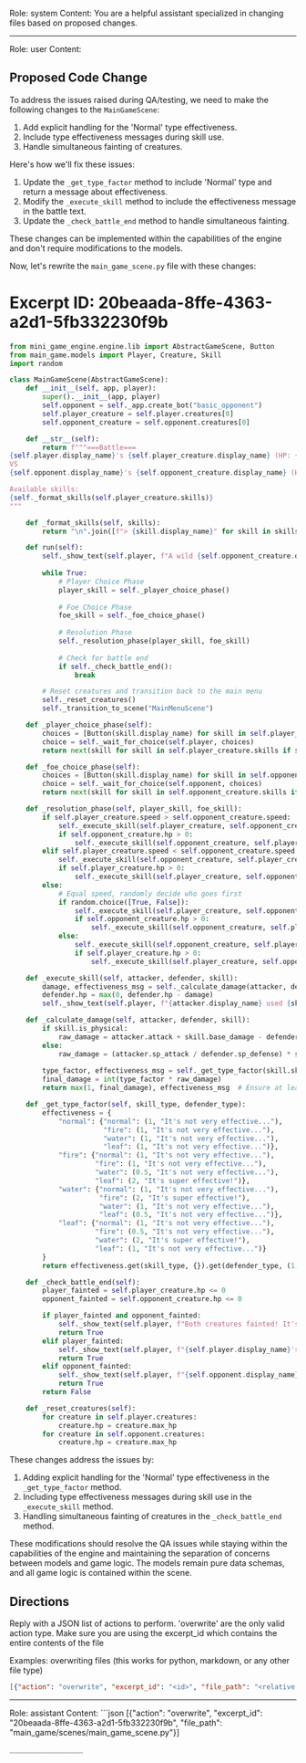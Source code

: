 Role: system
Content: You are a helpful assistant specialized in changing files based on proposed changes.
__________________
Role: user
Content: 
## Proposed Code Change
To address the issues raised during QA/testing, we need to make the following changes to the `MainGameScene`:

1. Add explicit handling for the 'Normal' type effectiveness.
2. Include type effectiveness messages during skill use.
3. Handle simultaneous fainting of creatures.

Here's how we'll fix these issues:

1. Update the `_get_type_factor` method to include 'Normal' type and return a message about effectiveness.
2. Modify the `_execute_skill` method to include the effectiveness message in the battle text.
3. Update the `_check_battle_end` method to handle simultaneous fainting.

These changes can be implemented within the capabilities of the engine and don't require modifications to the models.

Now, let's rewrite the `main_game_scene.py` file with these changes:

# Excerpt ID: 20beaada-8ffe-4363-a2d1-5fb332230f9b
```python main_game/scenes/main_game_scene.py
from mini_game_engine.engine.lib import AbstractGameScene, Button
from main_game.models import Player, Creature, Skill
import random

class MainGameScene(AbstractGameScene):
    def __init__(self, app, player):
        super().__init__(app, player)
        self.opponent = self._app.create_bot("basic_opponent")
        self.player_creature = self.player.creatures[0]
        self.opponent_creature = self.opponent.creatures[0]

    def __str__(self):
        return f"""===Battle===
{self.player.display_name}'s {self.player_creature.display_name} (HP: {self.player_creature.hp}/{self.player_creature.max_hp})
VS
{self.opponent.display_name}'s {self.opponent_creature.display_name} (HP: {self.opponent_creature.hp}/{self.opponent_creature.max_hp})

Available skills:
{self._format_skills(self.player_creature.skills)}
"""

    def _format_skills(self, skills):
        return "\n".join([f"> {skill.display_name}" for skill in skills])

    def run(self):
        self._show_text(self.player, f"A wild {self.opponent_creature.display_name} appeared!")
        
        while True:
            # Player Choice Phase
            player_skill = self._player_choice_phase()
            
            # Foe Choice Phase
            foe_skill = self._foe_choice_phase()
            
            # Resolution Phase
            self._resolution_phase(player_skill, foe_skill)
            
            # Check for battle end
            if self._check_battle_end():
                break

        # Reset creatures and transition back to the main menu
        self._reset_creatures()
        self._transition_to_scene("MainMenuScene")

    def _player_choice_phase(self):
        choices = [Button(skill.display_name) for skill in self.player_creature.skills]
        choice = self._wait_for_choice(self.player, choices)
        return next(skill for skill in self.player_creature.skills if skill.display_name == choice.display_name)

    def _foe_choice_phase(self):
        choices = [Button(skill.display_name) for skill in self.opponent_creature.skills]
        choice = self._wait_for_choice(self.opponent, choices)
        return next(skill for skill in self.opponent_creature.skills if skill.display_name == choice.display_name)

    def _resolution_phase(self, player_skill, foe_skill):
        if self.player_creature.speed > self.opponent_creature.speed:
            self._execute_skill(self.player_creature, self.opponent_creature, player_skill)
            if self.opponent_creature.hp > 0:
                self._execute_skill(self.opponent_creature, self.player_creature, foe_skill)
        elif self.player_creature.speed < self.opponent_creature.speed:
            self._execute_skill(self.opponent_creature, self.player_creature, foe_skill)
            if self.player_creature.hp > 0:
                self._execute_skill(self.player_creature, self.opponent_creature, player_skill)
        else:
            # Equal speed, randomly decide who goes first
            if random.choice([True, False]):
                self._execute_skill(self.player_creature, self.opponent_creature, player_skill)
                if self.opponent_creature.hp > 0:
                    self._execute_skill(self.opponent_creature, self.player_creature, foe_skill)
            else:
                self._execute_skill(self.opponent_creature, self.player_creature, foe_skill)
                if self.player_creature.hp > 0:
                    self._execute_skill(self.player_creature, self.opponent_creature, player_skill)

    def _execute_skill(self, attacker, defender, skill):
        damage, effectiveness_msg = self._calculate_damage(attacker, defender, skill)
        defender.hp = max(0, defender.hp - damage)
        self._show_text(self.player, f"{attacker.display_name} used {skill.display_name}! {effectiveness_msg} {defender.display_name} took {damage} damage!")

    def _calculate_damage(self, attacker, defender, skill):
        if skill.is_physical:
            raw_damage = attacker.attack + skill.base_damage - defender.defense
        else:
            raw_damage = (attacker.sp_attack / defender.sp_defense) * skill.base_damage
        
        type_factor, effectiveness_msg = self._get_type_factor(skill.skill_type, defender.creature_type)
        final_damage = int(type_factor * raw_damage)
        return max(1, final_damage), effectiveness_msg  # Ensure at least 1 damage is dealt

    def _get_type_factor(self, skill_type, defender_type):
        effectiveness = {
            "normal": {"normal": (1, "It's not very effective..."),
                       "fire": (1, "It's not very effective..."),
                       "water": (1, "It's not very effective..."),
                       "leaf": (1, "It's not very effective...")},
            "fire": {"normal": (1, "It's not very effective..."),
                     "fire": (1, "It's not very effective..."),
                     "water": (0.5, "It's not very effective..."),
                     "leaf": (2, "It's super effective!")},
            "water": {"normal": (1, "It's not very effective..."),
                      "fire": (2, "It's super effective!"),
                      "water": (1, "It's not very effective..."),
                      "leaf": (0.5, "It's not very effective...")},
            "leaf": {"normal": (1, "It's not very effective..."),
                     "fire": (0.5, "It's not very effective..."),
                     "water": (2, "It's super effective!"),
                     "leaf": (1, "It's not very effective...")}
        }
        return effectiveness.get(skill_type, {}).get(defender_type, (1, "It's not very effective..."))

    def _check_battle_end(self):
        player_fainted = self.player_creature.hp <= 0
        opponent_fainted = self.opponent_creature.hp <= 0

        if player_fainted and opponent_fainted:
            self._show_text(self.player, f"Both creatures fainted! It's a draw!")
            return True
        elif player_fainted:
            self._show_text(self.player, f"{self.player.display_name}'s {self.player_creature.display_name} fainted! You lose!")
            return True
        elif opponent_fainted:
            self._show_text(self.player, f"{self.opponent.display_name}'s {self.opponent_creature.display_name} fainted! You win!")
            return True
        return False

    def _reset_creatures(self):
        for creature in self.player.creatures:
            creature.hp = creature.max_hp
        for creature in self.opponent.creatures:
            creature.hp = creature.max_hp
```

These changes address the issues by:

1. Adding explicit handling for the 'Normal' type effectiveness in the `_get_type_factor` method.
2. Including type effectiveness messages during skill use in the `_execute_skill` method.
3. Handling simultaneous fainting of creatures in the `_check_battle_end` method.

These modifications should resolve the QA issues while staying within the capabilities of the engine and maintaining the separation of concerns between models and game logic. The models remain pure data schemas, and all game logic is contained within the scene.

## Directions
Reply with a JSON list of actions to perform. 'overwrite' are the only valid action type. 
Make sure you are using the excerpt_id which contains the entire contents of the file

Examples:
overwriting files (this works for python, markdown, or any other file type)
```json output_example1
[{"action": "overwrite", "excerpt_id": "<id>", "file_path": "<relative file path>"}]
```

__________________
Role: assistant
Content: ```json
[{"action": "overwrite", "excerpt_id": "20beaada-8ffe-4363-a2d1-5fb332230f9b", "file_path": "main_game/scenes/main_game_scene.py"}]
```
__________________
